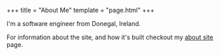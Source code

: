 +++
title = "About Me"
template = "page.html"
+++

I'm a software engineer from Donegal, Ireland.

For information about the site, and how it's built checkout my [about site](@/about/site/_index.md) page.

